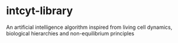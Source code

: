 # intcyt-library
An artificial intelligence algorithm inspired from living cell dynamics, biological hierarchies and non-equilibrium principles
